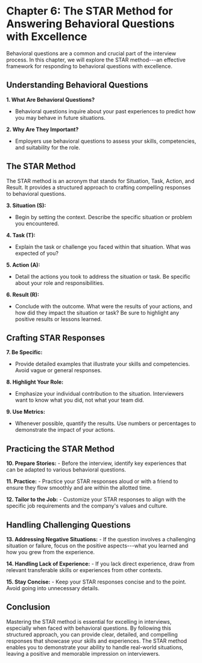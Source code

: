 Chapter 6: The STAR Method for Answering Behavioral Questions with Excellence
=============================================================================

Behavioral questions are a common and crucial part of the interview process. In this chapter, we will explore the STAR method---an effective framework for responding to behavioral questions with excellence.

Understanding Behavioral Questions
----------------------------------

**1. What Are Behavioral Questions?**

* Behavioral questions inquire about your past experiences to predict how you may behave in future situations.

**2. Why Are They Important?**

* Employers use behavioral questions to assess your skills, competencies, and suitability for the role.

The STAR Method
---------------

The STAR method is an acronym that stands for Situation, Task, Action, and Result. It provides a structured approach to crafting compelling responses to behavioral questions.

**3. Situation (S):**

* Begin by setting the context. Describe the specific situation or problem you encountered.

**4. Task (T):**

* Explain the task or challenge you faced within that situation. What was expected of you?

**5. Action (A):**

* Detail the actions you took to address the situation or task. Be specific about your role and responsibilities.

**6. Result (R):**

* Conclude with the outcome. What were the results of your actions, and how did they impact the situation or task? Be sure to highlight any positive results or lessons learned.

Crafting STAR Responses
-----------------------

**7. Be Specific:**

* Provide detailed examples that illustrate your skills and competencies. Avoid vague or general responses.

**8. Highlight Your Role:**

* Emphasize your individual contribution to the situation. Interviewers want to know what you did, not what your team did.

**9. Use Metrics:**

* Whenever possible, quantify the results. Use numbers or percentages to demonstrate the impact of your actions.

Practicing the STAR Method
--------------------------

**10. Prepare Stories:** - Before the interview, identify key experiences that can be adapted to various behavioral questions.

**11. Practice:** - Practice your STAR responses aloud or with a friend to ensure they flow smoothly and are within the allotted time.

**12. Tailor to the Job:** - Customize your STAR responses to align with the specific job requirements and the company's values and culture.

Handling Challenging Questions
------------------------------

**13. Addressing Negative Situations:** - If the question involves a challenging situation or failure, focus on the positive aspects---what you learned and how you grew from the experience.

**14. Handling Lack of Experience:** - If you lack direct experience, draw from relevant transferable skills or experiences from other contexts.

**15. Stay Concise:** - Keep your STAR responses concise and to the point. Avoid going into unnecessary details.

Conclusion
----------

Mastering the STAR method is essential for excelling in interviews, especially when faced with behavioral questions. By following this structured approach, you can provide clear, detailed, and compelling responses that showcase your skills and experiences. The STAR method enables you to demonstrate your ability to handle real-world situations, leaving a positive and memorable impression on interviewers.
